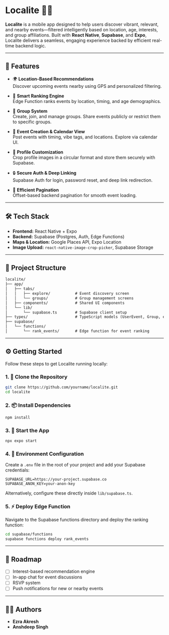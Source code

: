 # Localite 📍🎉

**Localite** is a mobile app designed to help users discover vibrant, relevant, and nearby events—filtered intelligently based on location, age, interests, and group affiliations. Built with **React Native**, **Supabase**, and **Expo**, Localite delivers a seamless, engaging experience backed by efficient real-time backend logic.

---

## 🚀 Features

- 🌍 **Location-Based Recommendations**  
  Discover upcoming events nearby using GPS and personalized filtering.

- 🧠 **Smart Ranking Engine**  
  Edge Function ranks events by location, timing, and age demographics.

- 👥 **Group System**  
  Create, join, and manage groups. Share events publicly or restrict them to specific groups.

- 📆 **Event Creation & Calendar View**  
  Post events with timing, vibe tags, and locations. Explore via calendar UI.

- 📸 **Profile Customization**  
  Crop profile images in a circular format and store them securely with Supabase.

- 🔒 **Secure Auth & Deep Linking**  
  Supabase Auth for login, password reset, and deep link redirection.

- 🔄 **Efficient Pagination**  
  Offset-based backend pagination for smooth event loading.

---

## 🛠️ Tech Stack

- **Frontend:** React Native + Expo  
- **Backend:** Supabase (Postgres, Auth, Edge Functions)  
- **Maps & Location:** Google Places API, Expo Location  
- **Image Upload:** `react-native-image-crop-picker`, Supabase Storage  

---

## 🧱 Project Structure

```txt
localite/
├── app/
│   ├── tabs/
│   │   ├── explore/           # Event discovery screen
│   │   └── groups/            # Group management screens
│   ├── components/            # Shared UI components
│   └── lib/
│       └── supabase.ts        # Supabase client setup
├── types/                     # TypeScript models (UserEvent, Group, etc.)
├── supabase/
│   └── functions/
│       └── rank_events/       # Edge function for event ranking
```

---

## ⚙️ Getting Started

Follow these steps to get Localite running locally:

### 1. 🚀 Clone the Repository

```bash
git clone https://github.com/yourname/localite.git
cd localite
```

### 2. 📦 Install Dependencies

```bash
npm install
```

### 3. 📱 Start the App

```bash
npx expo start
```

### 4. 🔐 Environment Configuration

Create a `.env` file in the root of your project and add your Supabase credentials:

```env
SUPABASE_URL=https://your-project.supabase.co
SUPABASE_ANON_KEY=your-anon-key
```

Alternatively, configure these directly inside `lib/supabase.ts`.

### 5. ⚡ Deploy Edge Function

Navigate to the Supabase functions directory and deploy the ranking function:

```bash
cd supabase/functions
supabase functions deploy rank_events
```

---

## 📌 Roadmap

- [ ] Interest-based recommendation engine
- [ ] In-app chat for event discussions
- [ ] RSVP system
- [ ] Push notifications for new or nearby events

---

## 👨‍💻 Authors

- **Ezra Akresh**
- **Anshdeep Singh**
